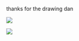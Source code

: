
thanks for the drawing dan
 
 
 ![](https://files.catbox.moe/gzhrzs.png)
 
 ![](https://komarev.com/ghpvc/?username=wandering-eye&style=for-the-badge)

 
